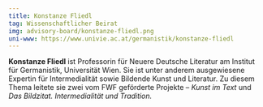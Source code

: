 ```yaml
---
title: Konstanze Fliedl
tag: Wissenschaftlicher Beirat
img: advisory-board/konstanze-fliedl.png
uni-www: https://www.univie.ac.at/germanistik/konstanze-fliedl
---
```


**Konstanze Fliedl** ist Professorin für Neuere Deutsche Literatur am Institut für Germanistik, Universität Wien.
Sie ist unter anderem ausgewiesene Expertin für Intermedialität sowie Bildende Kunst und Literatur.
Zu diesem Thema leitete sie zwei vom FWF geförderte Projekte – _Kunst im Text_ und _Das Bildzitat. Intermedialität und Tradition._
